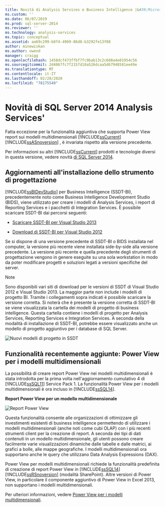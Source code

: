 ```yaml
---
title: Novità di Analysis Services e Business Intelligence |&#39;Microsoft Docs
ms.custom: ''
ms.date: 06/07/2019
ms.prod: sql-server-2014
ms.reviewer: ''
ms.technology: analysis-services
ms.topic: conceptual
ms.assetid: aa69c299-b8f4-4969-86d8-b3292fe13f08
author: minewiskan
ms.author: owend
manager: craigg
ms.openlocfilehash: 1458dcf473ffbf7fc9bab13c2c688a4e01954c56
ms.sourcegitcommit: 2d4067fc7f2157d10a526dcaa5d67948581ee49e
ms.translationtype: MT
ms.contentlocale: it-IT
ms.lasthandoff: 02/28/2020
ms.locfileid: "78175540"
---
```

# <a name="what39s-new-in-sql-server-2014-analysis-services"></a>Novità di SQL Server 2014 Analysis Services&#39;
  Fatta eccezione per la funzionalità aggiuntiva che supporta Power View report sui modelli multidimensionali [!INCLUDE[ssCurrent](../includes/sscurrent-md.md)] [!INCLUDE[ssASnoversion](../includes/ssasnoversion-md.md)] , è invariata rispetto alla versione precedente.

 Per informazioni su altri [!INCLUDE[ssCurrent](../includes/sscurrent-md.md)] prodotti e tecnologie diversi in questa versione, vedere novità [di SQL Server 2014](../sql-server/what-s-new-in-sql-server-2016.md).

## <a name="updates-to-design-tool-installation"></a>Aggiornamenti all'installazione dello strumento di progettazione
 
  [!INCLUDE[ssBIDevStudio](../includes/ssbidevstudio-md.md)] per Business Intelligence (SSDT-BI), precedentemente noto come Business Intelligence Development Studio (BIDS), viene utilizzato per creare i modelli di Analysis Services, i report di Reporting Services e i pacchetti di Integration Services. È possibile scaricare SSDT-BI dai percorsi seguenti:

-   [Scaricare SSDT-BI per Visual Studio 2013](https://go.microsoft.com/fwlink/p/?LinkId=396526)

-   [Download di SSDT-BI per Visual Studio 2012](https://go.microsoft.com/fwlink/p/?LinkID=273673)

 Se si dispone di una versione precedente di SSDT-BI o BIDS installata nel computer, la versione più recente viene installata side-by-side alla versione precedente. La versione più recente e quella precedente degli strumenti di progettazione vengono in genere eseguite su una sola workstation in modo da poter modificare progetti e soluzioni legati a versioni specifiche del server.

> [!NOTE]
>  Sono disponibili vari siti di download per le versioni di SSDT di Visual Studio 2012 e Visual Studio 2013. La maggior parte non include i modelli di progetto BI. Tramite i collegamenti sopra indicati è possibile scaricare la versione corretta. Si noterà che è presente la versione corretta di SSDT-BI se viene visualizzata la cartella dei modelli di progetto di business intelligence. Questa cartella contiene i modelli di progetto per Analysis Services, Reporting Services e Integration Services. A seconda della modalità di installazione di SSDT-BI, potrebbe essere visualizzato anche un modello di progetto aggiuntivo per i database di SQL Server.

 ![Nuovi modelli di progetto in SSDT](media/ssdt-biprojects.png "Nuovi modelli di progetto in SSDT")

## <a name="features-recently-added-power-view-for-multidimensional-models"></a>Funzionalità recentemente aggiunte: Power View per i modelli multidimensionali
 La possibilità di creare report Power View nei modelli multidimensionali è stata introdotta per la prima volta nell'aggiornamento cumulativo 4 di [!INCLUDE[ssSQL11](../includes/sssql11-md.md)] Service Pack 1. La funzionalità Power View per i modelli multidimensionali è ora incluso in [!INCLUDE[ssSQL14](../includes/sssql14-md.md)].

 **Report Power View per un modello multidimensionale**

 ![Report Power View](media/powerviewreport-wn.gif "Report Power View")

 Questa funzionalità consente alle organizzazioni di ottimizzare gli investimenti esistenti di business intelligence permettendo di utilizzare i modelli multidimensionali (anche noti come cubi OLAP) con i più recenti strumenti client per la creazione di report. A seconda dei tipi di dati contenuti in un modello multidimensionale, gli utenti possono creare facilmente varie visualizzazioni dinamiche dalle tabelle e dalle matrici, ai grafici a bolle, alle mappe geografiche. I modelli multidimensionali ora supportano anche le query che utilizzano Data Analysis Expressions (DAX).

 Power View per modelli multidimensionali richiede la funzionalità predefinita di creazione di report Power View in [!INCLUDE[ssSQL14](../includes/sssql14-md.md)][!INCLUDE[ssRSnoversion](../includes/ssrsnoversion-md.md)] (modalità SharePoint). Altre versioni di Power View, in particolare il componente aggiuntivo di Power View in Excel 2013, non supportano i modelli multidimensionali.

 Per ulteriori informazioni, vedere [Power View per i modelli multidimensionali](https://msdn.microsoft.com/library/dn140246.aspx).


